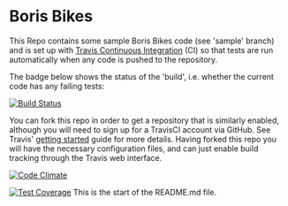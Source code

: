 Boris Bikes
===========

This Repo contains some sample Boris Bikes code (see 'sample' branch) and is set up with [Travis Continuous Integration](https://travis-ci.org) (CI) so that tests are run automatically when any code is pushed to the repository.

The badge below shows the status of the 'build', i.e. whether the current code has any failing tests:

[![Build Status](https://travis-ci.org/makersacademy/boris-bikes.svg?branch=master)](https://travis-ci.org/makersacademy/boris-bikes)

You can fork this repo in order to get a repository that is similarly enabled, although you will need to sign up for a TravisCI account via GitHub.  See Travis' [getting started](http://docs.travis-ci.com/user/getting-started/) guide for more details.  Having forked this repo you will have the necessary configuration files, and can just enable build tracking through the Travis web interface.


[![Code Climate](https://codeclimate.com/github/makersacademy/boris-bikes/badges/gpa.svg)](https://codeclimate.com/github/makersacademy/boris-bikes)

[![Test Coverage](https://codeclimate.com/github/makersacademy/boris-bikes/badges/coverage.svg)](https://codeclimate.com/github/makersacademy/boris-bikes)
This is the start of the README.md file.
